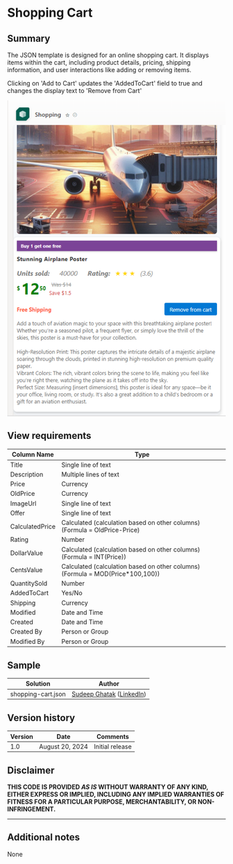# Shopping Cart

## Summary

The JSON template is designed for an online shopping cart. It displays items within the cart, including product details, pricing, shipping information, and user interactions like adding or removing items.

Clicking on 'Add to Cart' updates the 'AddedToCart' field to true and changes the display text to 'Remove from Cart'

![screenshot of the sample](./assets/screenshot.png)

## View requirements

Column Name               | Type
--------------------------|----------------------------------------
Title                     | Single line of text
Description               | Multiple lines of text
Price                     | Currency
OldPrice                  | Currency
ImageUrl                  | Single line of text
Offer                     | Single line of text
CalculatedPrice           | Calculated (calculation based on other columns)(Formula = OldPrice-Price)
Rating                    | Number
DollarValue               | Calculated (calculation based on other columns)(Formula = INT(Price))
CentsValue                | Calculated (calculation based on other columns)(Formula = MOD(Price*100,100))
QuantitySold              | Number
AddedToCart               | Yes/No
Shipping                  | Currency
Modified                  | Date and Time
Created                   | Date and Time
Created By                | Person or Group
Modified By               | Person or Group



## Sample

Solution|Author
--------|---------
shopping-cart.json | [Sudeep Ghatak](https://github.com/sudeepghatak) ([LinkedIn](https://www.linkedin.com/in/sudeepghatak/))

## Version history

Version|Date|Comments
-------|----|--------
1.0|August 20, 2024|Initial release

## Disclaimer
**THIS CODE IS PROVIDED *AS IS* WITHOUT WARRANTY OF ANY KIND, EITHER EXPRESS OR IMPLIED, INCLUDING ANY IMPLIED WARRANTIES OF FITNESS FOR A PARTICULAR PURPOSE, MERCHANTABILITY, OR NON-INFRINGEMENT.**

---

## Additional notes

None


